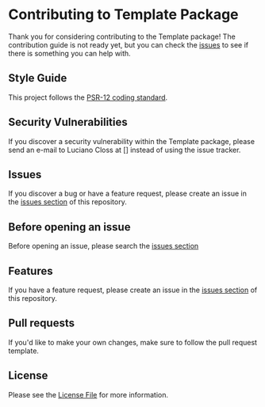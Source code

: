 # Contributing to Template Package

Thank you for considering contributing to the Template package! The contribution guide is not ready yet, but you can check the [issues](https://github.com/lcloss/template/issues)
to see if there is something you can help with.

## Style Guide

This project follows the [PSR-12 coding standard](https://www.php-fig.org/psr/psr-12/).

## Security Vulnerabilities

If you discover a security vulnerability within the Template package, please send an e-mail to Luciano Closs at []
instead of using the issue tracker.

## Issues

If you discover a bug or have a feature request, please create an issue in the [issues section](https://github.com/lcloss/template/issues)
of this repository.

## Before opening an issue

Before opening an issue, please search the [issues section](https://github.com/lcloss/template/issues)

## Features

If you have a feature request, please create an issue in the [issues section](https://github.com/lcloss/template/issues)
of this repository.

## Pull requests

If you'd like to make your own changes, make sure to follow the pull request template.

## License

Please see the [License File](LICENSE.md) for more information.
